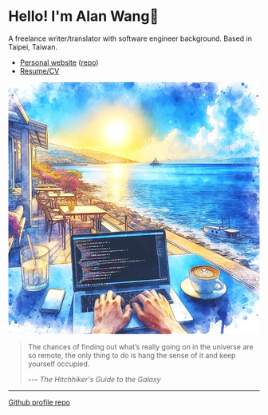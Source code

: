 # Hello! I'm Alan Wang👋

A freelance writer/translator with software engineer background. Based in Taipei, Taiwan.

- [Personal website](https://alankrantas.github.io/) ([repo](https://github.com/alankrantas/alankrantas.github.io))
- [Resume/CV](https://www.cake.me/krantas)

![profile](profile.jpg)

> The chances of finding out what’s really going on in the universe are so remote, the only thing to do is hang the sense of it and keep yourself occupied.
> 
> --- _The Hitchhiker's Guide to the Galaxy_

---

[Github profile repo](https://github.com/alankrantas/alankrantas)
